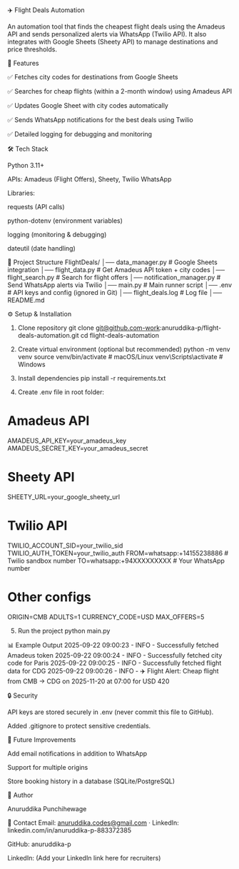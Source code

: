 ✈️ Flight Deals Automation

An automation tool that finds the cheapest flight deals using the Amadeus API and sends personalized alerts via WhatsApp (Twilio API).
It also integrates with Google Sheets (Sheety API) to manage destinations and price thresholds.

📌 Features

✅ Fetches city codes for destinations from Google Sheets

✅ Searches for cheap flights (within a 2-month window) using Amadeus API

✅ Updates Google Sheet with city codes automatically

✅ Sends WhatsApp notifications for the best deals using Twilio

✅ Detailed logging for debugging and monitoring

🛠️ Tech Stack

Python 3.11+

APIs: Amadeus (Flight Offers), Sheety, Twilio WhatsApp

Libraries:

requests (API calls)

python-dotenv (environment variables)

logging (monitoring & debugging)

dateutil (date handling)

📂 Project Structure
FlightDeals/
│── data_manager.py          # Google Sheets integration
│── flight_data.py           # Get Amadeus API token + city codes
│── flight_search.py         # Search for flight offers
│── notification_manager.py  # Send WhatsApp alerts via Twilio
│── main.py                  # Main runner script
│── .env                     # API keys and config (ignored in Git)
│── flight_deals.log         # Log file
│── README.md

⚙️ Setup & Installation
1. Clone repository
git clone git@github.com-work:anuruddika-p/flight-deals-automation.git
cd flight-deals-automation

2. Create virtual environment (optional but recommended)
python -m venv venv
source venv/bin/activate   # macOS/Linux
venv\Scripts\activate      # Windows

3. Install dependencies
pip install -r requirements.txt

4. Create .env file in root folder:
# Amadeus API
AMADEUS_API_KEY=your_amadeus_key
AMADEUS_SECRET_KEY=your_amadeus_secret

# Sheety API
SHEETY_URL=your_google_sheety_url

# Twilio API
TWILIO_ACCOUNT_SID=your_twilio_sid
TWILIO_AUTH_TOKEN=your_twilio_auth
FROM=whatsapp:+14155238886     # Twilio sandbox number
TO=whatsapp:+94XXXXXXXXX       # Your WhatsApp number

# Other configs
ORIGIN=CMB
ADULTS=1
CURRENCY_CODE=USD
MAX_OFFERS=5

5. Run the project
python main.py

📊 Example Output
2025-09-22 09:00:23 - INFO - Successfully fetched Amadeus token
2025-09-22 09:00:24 - INFO - Successfully fetched city code for Paris
2025-09-22 09:00:25 - INFO - Successfully fetched flight data for CDG
2025-09-22 09:00:26 - INFO - ✈️ Flight Alert: Cheap flight from CMB → CDG on 2025-11-20 at 07:00 for USD 420

🔒 Security

API keys are stored securely in .env (never commit this file to GitHub).

Added .gitignore to protect sensitive credentials.

🌟 Future Improvements

Add email notifications in addition to WhatsApp

Support for multiple origins

Store booking history in a database (SQLite/PostgreSQL)

👤 Author

Anuruddika Punchihewage

👋 Contact
Email: anuruddika.codes@gmail.com · LinkedIn: linkedin.com/in/anuruddika-p-883372385

GitHub: anuruddika-p

LinkedIn: (Add your LinkedIn link here for recruiters)

